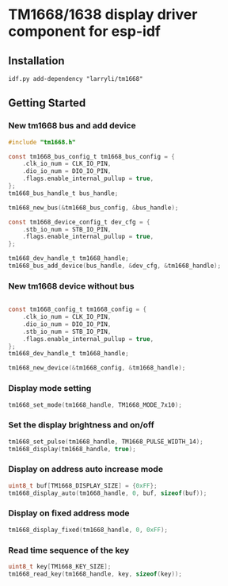 # TM1668/1638 display driver component for esp-idf

## Installation

    idf.py add-dependency "larryli/tm1668"

## Getting Started

### New tm1668 bus and add device

```c
#include "tm1668.h"

const tm1668_bus_config_t tm1668_bus_config = {
    .clk_io_num = CLK_IO_PIN,
    .dio_io_num = DIO_IO_PIN,
    .flags.enable_internal_pullup = true,
};
tm1668_bus_handle_t bus_handle;

tm1668_new_bus(&tm1668_bus_config, &bus_handle);

const tm1668_device_config_t dev_cfg = {
    .stb_io_num = STB_IO_PIN,
    .flags.enable_internal_pullup = true,
};

tm1668_dev_handle_t tm1668_handle;
tm1668_bus_add_device(bus_handle, &dev_cfg, &tm1668_handle);
```

### New tm1668 device without bus

```c

const tm1668_config_t tm1668_config = {
    .clk_io_num = CLK_IO_PIN,
    .dio_io_num = DIO_IO_PIN,
    .stb_io_num = STB_IO_PIN,
    .flags.enable_internal_pullup = true,
};
tm1668_dev_handle_t tm1668_handle;

tm1668_new_device(&tm1668_config, &tm1668_handle);
```

### Display mode setting

```c
tm1668_set_mode(tm1668_handle, TM1668_MODE_7x10);
```

### Set the display brightness and on/off

```c
tm1668_set_pulse(tm1668_handle, TM1668_PULSE_WIDTH_14);
tm1668_display(tm1668_handle, true);
```

### Display on address auto increase mode

```c
uint8_t buf[TM1668_DISPLAY_SIZE] = {0xFF};
tm1668_display_auto(tm1668_handle, 0, buf, sizeof(buf));
```

### Display on fixed address mode

```c
tm1668_display_fixed(tm1668_handle, 0, 0xFF);
```

### Read time sequence of the key

```c
uint8_t key[TM1668_KEY_SIZE];
tm1668_read_key(tm1668_handle, key, sizeof(key));
```
